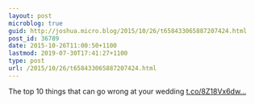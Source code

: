 ```yaml
---
layout: post
microblog: true
guid: http://joshua.micro.blog/2015/10/26/t658433065887207424.html
post_id: 36789
date: 2015-10-26T11:00:50+1100
lastmod: 2019-07-30T17:41:27+1100
type: post
url: /2015/10/26/t658433065887207424.html
---
```

The top 10 things that can go wrong at your wedding [t.co/8Z18Vx6dw...](https://t.co/8Z18Vx6dw8)
